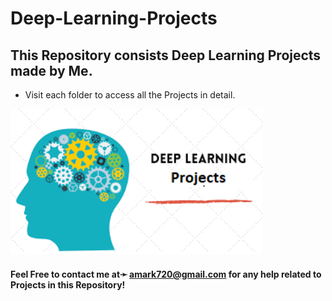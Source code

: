 # Deep-Learning-Projects

## This Repository consists Deep Learning Projects made by Me.

* Visit each folder to access all the Projects in detail.

<img src="https://github.com/amark720/Amar-kumar/blob/master/ScreenShots/Deep%20Learning%20Projects.png" alt="Landing Page" height="60%" width="80%">

#### Feel Free to contact me at➛ amark720@gmail.com for any help related to Projects in this Repository!
